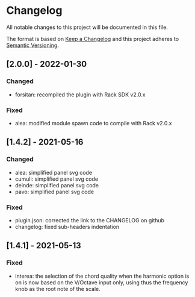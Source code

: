 # Changelog

All notable changes to this project will be documented in this file.

The format is based on [Keep a Changelog](http://keepachangelog.com/)
and this project adheres to [Semantic Versioning](http://semver.org/).

## [2.0.0] - 2022-01-30
### Changed
 - forsitan: recompiled the plugin with Rack SDK v2.0.x

### Fixed
 - alea: modified module spawn code to compile with Rack v2.0.x

## [1.4.2] - 2021-05-16
### Changed
- alea: simplified panel svg code
- cumuli: simplified panel svg code
- deinde: simplified panel svg code
- pavo: simplified panel svg code

### Fixed
- plugin.json: corrected the link to the CHANGELOG on github
- changelog: fixed sub-headers indentation

## [1.4.1] - 2021-05-13
### Fixed
- interea: the selection of the chord quality when the harmonic option
is on is now based on the V/Octave input only, using thus the frequency
knob as the root note of the scale.
